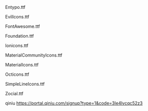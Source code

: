 Entypo.ttf

EvilIcons.ttf

FontAwesome.ttf

Foundation.ttf

Ionicons.ttf

MaterialCommunityIcons.ttf

MaterialIcons.ttf

Octicons.ttf

SimpleLineIcons.ttf

Zocial.ttf

qiniu
https://portal.qiniu.com/signup?type=1&code=3le4lvcqc52z3

